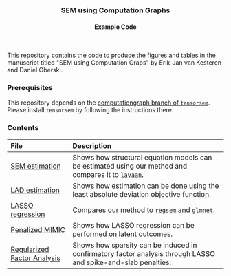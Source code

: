 <p align="center">
  <h3 align="center">SEM using Computation Graphs</h3>
  <h4 align="center">Example Code</h4>
</p>
<br/>

This repository contains the code to produce the figures and tables in the manuscript titled "SEM using Computation Graps" by Erik-Jan van Kesteren and Daniel Oberski. 

### Prerequisites
This repository depends on the [computationgraph branch of `tensorsem`](https://github.com/vankesteren/tensorsem/tree/computationgraph). Please install `tensorsem` by following the instructions there.

### Contents
| File | Description |
| :--- | :---------- |
| [SEM estimation](./sem_estimation.R)              | Shows how structural equation models can be estimated using our method and compares it to [`lavaan`](http://lavaan.org). |
| [LAD estimation](./lad_estimation.R)              | Shows how estimation can be done using the least absolute deviation objective function. |
| [LASSO regression](./lasso_regression.R)          | Compares our method to [`regsem`](https://github.com/Rjacobucci/regsem) and [`glmnet`](https://cran.r-project.org/web/packages/glmnet/index.html). | 
| [Penalized MIMIC](./mimic_penalized.R)            | Shows how LASSO regression can be performed on latent outcomes. |
| [Regularized Factor Analysis](./fa_regularized.R) | Shows how sparsity can be induced in confirmatory factor analysis through LASSO and spike-and-slab penalties. |
